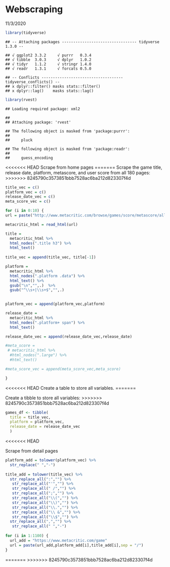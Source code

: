 Webscraping
================
11/3/2020

``` r
library(tidyverse)
```

    ## -- Attaching packages --------------------------------- tidyverse 1.3.0 --

    ## √ ggplot2 3.3.2     √ purrr   0.3.4
    ## √ tibble  3.0.3     √ dplyr   1.0.2
    ## √ tidyr   1.1.2     √ stringr 1.4.0
    ## √ readr   1.3.1     √ forcats 0.5.0

    ## -- Conflicts ------------------------------------ tidyverse_conflicts() --
    ## x dplyr::filter() masks stats::filter()
    ## x dplyr::lag()    masks stats::lag()

``` r
library(rvest)
```

    ## Loading required package: xml2

    ## 
    ## Attaching package: 'rvest'

    ## The following object is masked from 'package:purrr':
    ## 
    ##     pluck

    ## The following object is masked from 'package:readr':
    ## 
    ##     guess_encoding

\<\<\<\<\<\<\< HEAD Scrape from home pages ======= Scrape the game
title, release date, platform, metascore, and user score from all 180
pages: \>\>\>\>\>\>\> 8245790c3573851bbb7528ac6ba212d823307f4d

``` r
title_vec = c()
platform_vec = c()
release_date_vec = c()
meta_score_vec = c()

for (i in 0:10) {
url = paste("http://www.metacritic.com/browse/games/score/metascore/all/psvita/filtered?view=detailed&page=", i, sep = "")

metacritic_html = read_html(url)

title =
  metacritic_html %>% 
  html_nodes(".title h3") %>% 
  html_text()
  
title_vec = append(title_vec, title[-1])

platform = 
  metacritic_html %>% 
  html_nodes(".platform .data") %>% 
  html_text() %>% 
  gsub("\n","",.)  %>% 
  gsub("^\\s+|\\s+$","",.) 
  

platform_vec = append(platform_vec,platform)

release_date = 
  metacritic_html %>% 
  html_nodes(".platform+ span") %>% 
  html_text()

release_date_vec = append(release_date_vec,release_date)

#meta_score = 
 # metacritic_html %>% 
  #html_nodes(".large") %>% 
  #html_text()

#meta_score_vec = append(meta_score_vec,meta_score)

}
```

\<\<\<\<\<\<\< HEAD Create a table to store all variables. =======

Create a tibble to store all variables: \>\>\>\>\>\>\>
8245790c3573851bbb7528ac6ba212d823307f4d

``` r
games_df <- tibble(
  title = title_vec,
  platform = platform_vec,
  release_date = release_date_vec
  )
```

\<\<\<\<\<\<\< HEAD

Scrape from detail pages

``` r
platform_add = tolower(platform_vec) %>% 
  str_replace(" ","-")
  
title_add = tolower(title_vec) %>% 
  str_replace_all(":","") %>% 
   str_replace_all("'","") %>% 
   str_replace_all(" /","") %>% 
   str_replace_all(";","") %>% 
   str_replace_all("\\(","") %>% 
   str_replace_all("\\)","") %>% 
   str_replace_all("\\.","") %>% 
   str_replace_all("\\ &","") %>%
   str_replace_all("\\$","") %>% 
  str_replace_all(",","") %>% 
   str_replace_all(" ","-")  
 
for (i in 1:1100) {
  url_add = "https://www.metacritic.com/game"
  url = paste(url_add,platform_add[i],title_add[i],sep = "/")
}
```

\======= \>\>\>\>\>\>\> 8245790c3573851bbb7528ac6ba212d823307f4d
